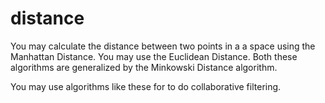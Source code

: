 distance
========

You may calculate the distance between two points in a a space using the Manhattan Distance. You may use the Euclidean Distance.
Both these algorithms are generalized by the Minkowski Distance algorithm.


You may use algorithms like these for to do collaborative filtering. 
